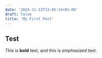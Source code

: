 ```yaml
---
date: '2024-11-13T13:45:14+01:00'
draft: false
title: 'My First Post'
---
```


## Test

This is **bold** text, and this is *emphasized* text.
